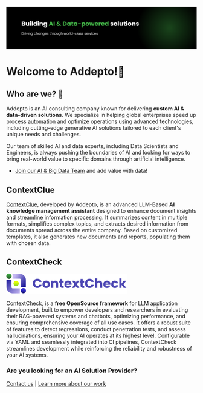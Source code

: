 ![image](github_banner.png)

# Welcome to Addepto\!🚀



## Who are we? 🧐

Addepto is an AI consulting company known for delivering **custom AI & data-driven solutions**. We specialize in helping global enterprises speed up process automation and optimize operations using advanced technologies, including cutting-edge generative AI solutions tailored to each client's unique needs and challenges.

Our team of skilled AI and data experts, including Data Scientists and Engineers, is always pushing the boundaries of AI and looking for ways to bring real-world value to specific domains through artificial intelligence.

* [Join our AI & Big Data Team](https://addepto.com/career/) and add value with data\! 

## ContextClue 

[ContextClue](https://context-clue.com/), developed by Addepto, is an advanced LLM-Based **AI knowledge management assistant** designed to enhance document insights and streamline information processing. It summarizes content in multiple formats, simplifies complex topics, and extracts desired information from documents spread across the entire company. Based on customized templates, it also generates new documents and reports, populating them with chosen data.

## ContextCheck
![image](contextcheck_logo_violet.png)

[ContextCheck](https://github.com/Addepto/contextcheck), is a **free OpenSource framework** for LLM application development, built to empower developers and researchers in evaluating their RAG-powered systems and chatbots, optimizing performance, and ensuring comprehensive coverage of all use cases. It offers a robust suite of features to detect regressions, conduct penetration tests, and assess hallucinations, ensuring your AI operates at its highest level. Configurable via YAML and seamlessly integrated into CI pipelines, ContextCheck streamlines development while reinforcing the reliability and robustness of your AI systems.

### Are you looking for an AI Solution Provider?

[Contact us](https://addepto.com/contact/) | [Learn more about our work](https://addepto.com/case-studies/) 
